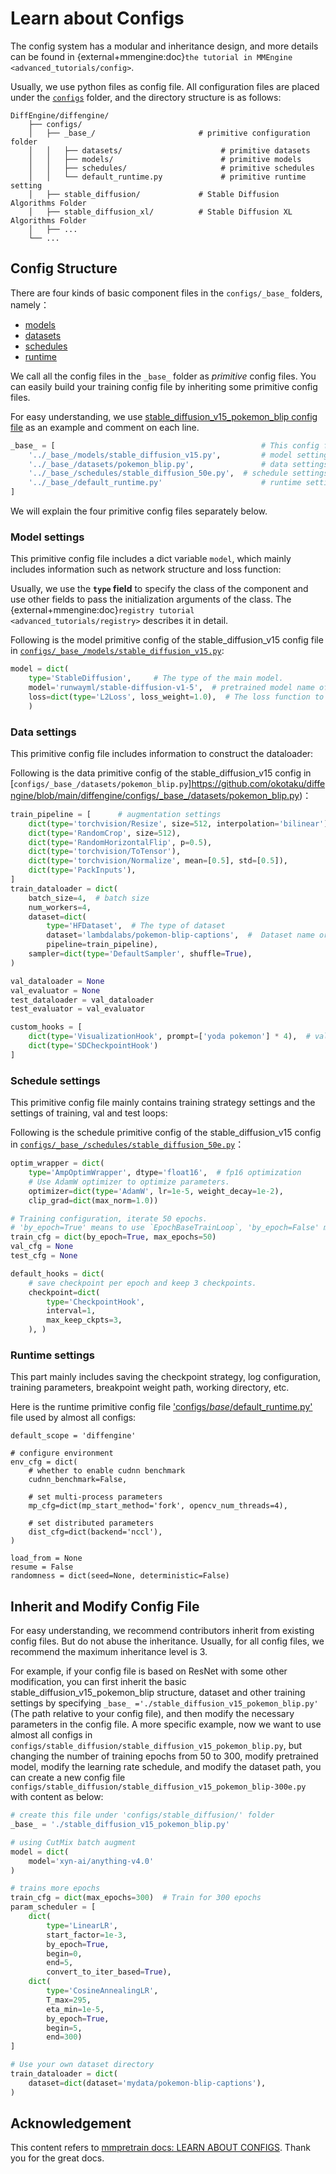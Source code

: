 # Learn about Configs

The config system has a modular and inheritance design, and more details can be found in
{external+mmengine:doc}`the tutorial in MMEngine <advanced_tutorials/config>`.

Usually, we use python files as config file. All configuration files are placed under the [`configs`](https://github.com/okotaku/diffengine/tree/main/diffengine/configs) folder, and the directory structure is as follows:

```text
DiffEngine/diffengine/
    ├── configs/
    │   ├── _base_/                       # primitive configuration folder
    │   │   ├── datasets/                      # primitive datasets
    │   │   ├── models/                        # primitive models
    │   │   ├── schedules/                     # primitive schedules
    │   │   └── default_runtime.py             # primitive runtime setting
    │   ├── stable_diffusion/             # Stable Diffusion Algorithms Folder
    │   ├── stable_diffusion_xl/          # Stable Diffusion XL Algorithms Folder
    │   ├── ...
    └── ...
```

## Config Structure

There are four kinds of basic component files in the `configs/_base_` folders, namely：

- [models](https://github.com/okotaku/diffengine/tree/main/diffengine/configs/_base_/models)
- [datasets](https://github.com/okotaku/diffengine/tree/main/diffengine/configs/_base_/datasets)
- [schedules](https://github.com/okotaku/diffengine/tree/main/diffengine/configs/_base_/schedules)
- [runtime](https://github.com/okotaku/diffengine/blob/main/diffengine/configs/_base_/default_runtime.py)

We call all the config files in the `_base_` folder as _primitive_ config files. You can easily build your training config file by inheriting some primitive config files.

For easy understanding, we use [stable_diffusion_v15_pokemon_blip config file](https://github.com/okotaku/diffengine/blob/main/diffengine/configs/stable_diffusion/stable_diffusion_v15_pokemon_blip.py) as an example and comment on each line.

```python
_base_ = [                                              # This config file will inherit all config files in `_base_`.
    '../_base_/models/stable_diffusion_v15.py',         # model settings
    '../_base_/datasets/pokemon_blip.py',               # data settings
    '../_base_/schedules/stable_diffusion_50e.py',  # schedule settings
    '../_base_/default_runtime.py'                      # runtime settings
]
```

We will explain the four primitive config files separately below.

### Model settings

This primitive config file includes a dict variable `model`, which mainly includes information such as network structure and loss function:

Usually, we use the **`type` field** to specify the class of the component and use other fields to pass
the initialization arguments of the class. The {external+mmengine:doc}`registry tutorial <advanced_tutorials/registry>` describes it in detail.

Following is the model primitive config of the stable_diffusion_v15 config file in [`configs/_base_/models/stable_diffusion_v15.py`](https://github.com/okotaku/diffengine/blob/main/diffengine/configs/_base_/models/stable_diffusion_v15.py):

```python
model = dict(
    type='StableDiffusion',     # The type of the main model.
    model='runwayml/stable-diffusion-v1-5',  # pretrained model name of stable diffusion
    loss=dict(type='L2Loss', loss_weight=1.0),  # The loss function to optimize.
    )
```

### Data settings

This primitive config file includes information to construct the dataloader:

Following is the data primitive config of the stable_diffusion_v15 config in [`configs/_base_/datasets/pokemon_blip.py`]https://github.com/okotaku/diffengine/blob/main/diffengine/configs/_base_/datasets/pokemon_blip.py)：

```python
train_pipeline = [      # augmentation settings
    dict(type='torchvision/Resize', size=512, interpolation='bilinear'),
    dict(type='RandomCrop', size=512),
    dict(type='RandomHorizontalFlip', p=0.5),
    dict(type='torchvision/ToTensor'),
    dict(type='torchvision/Normalize', mean=[0.5], std=[0.5]),
    dict(type='PackInputs'),
]
train_dataloader = dict(
    batch_size=4,  # batch size
    num_workers=4,
    dataset=dict(
        type='HFDataset',  # The type of dataset
        dataset='lambdalabs/pokemon-blip-captions',  #  Dataset name or path.
        pipeline=train_pipeline),
    sampler=dict(type='DefaultSampler', shuffle=True),
)

val_dataloader = None
val_evaluator = None
test_dataloader = val_dataloader
test_evaluator = val_evaluator

custom_hooks = [
    dict(type='VisualizationHook', prompt=['yoda pokemon'] * 4),  # validation visualize prompt
    dict(type='SDCheckpointHook')
]
```

### Schedule settings

This primitive config file mainly contains training strategy settings and the settings of training, val and
test loops:

Following is the schedule primitive config of the stable_diffusion_v15 config in [`configs/_base_/schedules/stable_diffusion_50e.py`](https://github.com/okotaku/diffengine/blob/main/diffengine/configs/_base_/schedules/stable_diffusion_50e.py)：


```python
optim_wrapper = dict(
    type='AmpOptimWrapper', dtype='float16',  # fp16 optimization
    # Use AdamW optimizer to optimize parameters.
    optimizer=dict(type='AdamW', lr=1e-5, weight_decay=1e-2),
    clip_grad=dict(max_norm=1.0))

# Training configuration, iterate 50 epochs.
# 'by_epoch=True' means to use `EpochBaseTrainLoop`, 'by_epoch=False' means to use IterBaseTrainLoop.
train_cfg = dict(by_epoch=True, max_epochs=50)
val_cfg = None
test_cfg = None

default_hooks = dict(
    # save checkpoint per epoch and keep 3 checkpoints.
    checkpoint=dict(
        type='CheckpointHook',
        interval=1,
        max_keep_ckpts=3,
    ), )
```

### Runtime settings

This part mainly includes saving the checkpoint strategy, log configuration, training parameters, breakpoint weight path, working directory, etc.

Here is the runtime primitive config file ['configs/_base_/default_runtime.py'](https://github.com/okotaku/diffengine/blob/main/diffengine/configs/_base_/default_runtime.py) file used by almost all configs:

```
default_scope = 'diffengine'

# configure environment
env_cfg = dict(
    # whether to enable cudnn benchmark
    cudnn_benchmark=False,

    # set multi-process parameters
    mp_cfg=dict(mp_start_method='fork', opencv_num_threads=4),

    # set distributed parameters
    dist_cfg=dict(backend='nccl'),
)

load_from = None
resume = False
randomness = dict(seed=None, deterministic=False)
```

## Inherit and Modify Config File

For easy understanding, we recommend contributors inherit from existing config files. But do not abuse the
inheritance. Usually, for all config files, we recommend the maximum inheritance level is 3.

For example, if your config file is based on ResNet with some other modification, you can first inherit the
basic stable_diffusion_v15_pokemon_blip structure, dataset and other training settings by specifying `_base_ ='./stable_diffusion_v15_pokemon_blip.py'`
(The path relative to your config file), and then modify the necessary parameters in the config file. A more
specific example, now we want to use almost all configs in `configs/stable_diffusion/stable_diffusion_v15_pokemon_blip.py`, but changing the number of training epochs from 50 to 300, modify pretrained model, modify
the learning rate schedule, and modify the dataset path, you can create a new config file
`configs/stable_diffusion/stable_diffusion_v15_pokemon_blip-300e.py` with content as below:

```python
# create this file under 'configs/stable_diffusion/' folder
_base_ = './stable_diffusion_v15_pokemon_blip.py'

# using CutMix batch augment
model = dict(
    model='xyn-ai/anything-v4.0'
)

# trains more epochs
train_cfg = dict(max_epochs=300)  # Train for 300 epochs
param_scheduler = [
    dict(
        type='LinearLR',
        start_factor=1e-3,
        by_epoch=True,
        begin=0,
        end=5,
        convert_to_iter_based=True),
    dict(
        type='CosineAnnealingLR',
        T_max=295,
        eta_min=1e-5,
        by_epoch=True,
        begin=5,
        end=300)
]

# Use your own dataset directory
train_dataloader = dict(
    dataset=dict(dataset='mydata/pokemon-blip-captions'),
)
```

## Acknowledgement

This content refers to [mmpretrain docs: LEARN ABOUT CONFIGS](https://mmpretrain.readthedocs.io/en/latest/user_guides/config.html). Thank you for the great docs.
